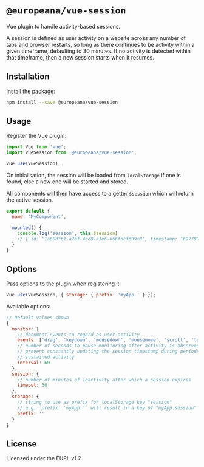 # `@europeana/vue-session`

Vue plugin to handle activity-based sessions.

A session is defined as user activity on a website across any number of tabs
and browser restarts, so long as there continues to be activity within a given
timeframe, defaulting to 30 minutes. If no activity is detected within that
timeframe, then a new session starts when it resumes.


## Installation

Install the package:
```sh
npm install --save @europeana/vue-session
```

## Usage

Register the Vue plugin:
```js
import Vue from 'vue';
import VueSession from '@europeana/vue-session';

Vue.use(VueSession);
```

On initialisation, the session will be loaded from `localStorage` if one is found,
else a new one will be started and stored.

All components will then have access to a getter `$session` which will return
the active session.

```js
export default {
  name: 'MyComponent',

  mounted() {
    console.log('session', this.$session)
    // { id: '1a60dfb1-a7bf-4cd8-a1e6-666fdcf699c8', timestamp: 1697789875911 }
  }
}
```


## Options

Pass options to the plugin when registering it:

```js
Vue.use(VueSession, { storage: { prefix: 'myApp.' } });
```

Available options:
```js
// Default values shown
{
  monitor: {
    // document events to regard as user activity
    events: ['drag', 'keydown', 'mousedown', 'mousemove', 'scroll', 'touchstart', 'wheel']
    // number of seconds to pause monitoring after activity is observed, to
    // prevent constantly updating the session timestamp during periods of
    // sustained activity
    interval: 60
  },
  session: {
    // number of minutes of inactivity after which a session expires
    timeout: 30
  },
  storage: {
    // string to use as prefix for localStorage key "session"
    // e.g. `prefix: 'myApp.'` will result in a key of "myApp.session"
    prefix: ''
  }
}
```


## License

Licensed under the EUPL v1.2.
